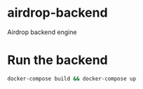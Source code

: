 # airdrop-backend
Airdrop backend engine

# Run the backend
```bash
docker-compose build && docker-compose up
```

